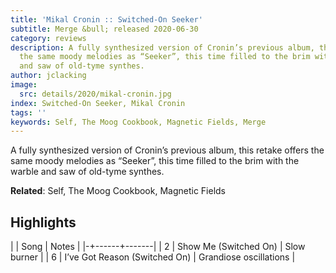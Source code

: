```yaml
---
title: 'Mikal Cronin :: Switched-On Seeker'
subtitle: Merge &bull; released 2020-06-30
category: reviews
description: A fully synthesized version of Cronin’s previous album, this retake offers
  the same moody melodies as “Seeker”, this time filled to the brim with the warble
  and saw of old-tyme synthes.
author: jclacking
image:
  src: details/2020/mikal-cronin.jpg
index: Switched-On Seeker, Mikal Cronin
tags: ''
keywords: Self, The Moog Cookbook, Magnetic Fields, Merge
---
```

A fully synthesized version of Cronin’s previous album, this retake offers the same moody melodies as “Seeker”, this time filled to the brim with the warble and saw of old-tyme synthes.<!--more-->

**Related**: Self, The Moog Cookbook, Magnetic Fields

## Highlights

| | Song | Notes |
|-+------+-------|
| 2 | Show Me (Switched On) | Slow burner |
| 6 | I’ve Got Reason (Switched On) | Grandiose oscillations |

